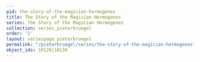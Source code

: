 ```yaml
---
pid: the-story-of-the-magician-hermogenes
title: The Story of the Magician Hermogenes
series: The Story of the Magician Hermogenes
collection: series_pieterbruegel
order: '1'
layout: seriespage_pieterbruegel
permalink: "/pieterbruegel/series/the-story-of-the-magician-hermogenes"
object_ids: 10129|10130
---
```

